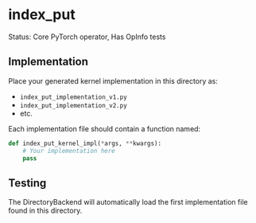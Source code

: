 # index_put

Status: Core PyTorch operator, Has OpInfo tests

## Implementation

Place your generated kernel implementation in this directory as:
- `index_put_implementation_v1.py`
- `index_put_implementation_v2.py`
- etc.

Each implementation file should contain a function named:
```python
def index_put_kernel_impl(*args, **kwargs):
    # Your implementation here
    pass
```

## Testing

The DirectoryBackend will automatically load the first implementation file found in this directory.

